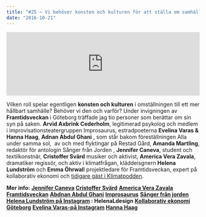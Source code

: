 ```yaml
---
title: "#25 – Vi behöver konsten och kulturen för att ställa om samhället!"
date: "2016-10-21"
---
```


<iframe src="https://w.soundcloud.com/player/?url=https%3A//api.soundcloud.com/tracks/289351704&amp;color=ff5500&amp;auto_play=false&amp;hide_related=false&amp;show_comments=true&amp;show_user=true&amp;show_reposts=false" width="100%" height="166" frameborder="no" scrolling="no"></iframe>

Vilken roll spelar egentligen **konsten och kulturen** i omställningen till ett mer hållbart samhälle? Behöver vi den och varför? Under invigningen av **Framtidsveckan** i Göteborg träffade jag tio personer som berättar om sin syn på saken. **Arvid Axbrink Cederholm**, legitimerad psykolog och medlem i improvisationsteatergruppen Improsaurus, estradpoeterna **Evelina Varas & Hanna Haag**, **Adnan Abdul Ghani** , som står bakom föreställningen Alla under samma sol,  av och med flyktingar på Restad Gård, **Amanda Martling**, redaktör för antologin Sånger från Jorden , **Jennifer Caneva**, student och textilkonstnär, **Cristoffer Svärd** musiker och aktivist, **America Vera Zavala**, dramatiker regissör, och aktiv i klimatfrågan, kläddeisgnern **Helena Lundström** och **Emma Öhrwal**l projektledare för Framtidsveckan, expert på kollaborativ ekonomi och [tidigare gäst i Klimatpodden](http://www.klimatpodden.se/uncategorized/13-emma-ohrwall-kollaborativ-ekonomi-ar-framtiden/).

**Mer info:** **[Jennifer Caneva](http://ilovemykaos.alltomkring.se/#home) [Cristoffer Svärd](http://www.cristoffersvard.com/)** **[America Vera Zavala](http://americavz.com/)** **[Framtidsveckan](http://www.studieframjandet.se/framtidsveckan/framtidsveckan/)** **[Abdnan Abdul Ghani](http://www.gp.se/nyheter/v%C3%A4stsverige/adnans-alla-id%C3%A9er-skingrar-m%C3%A5ngas-apati-1.120458)** **[Improsaurus](https://www.facebook.com/teater.improsaurus/about/)** **[Sånger från jorden](http://www.sangerfranjorden.se/)** **[Helena Lundström på Instagram](https://www.instagram.com/helenaldesign/) : HelenaLdesign** **[Kollaborativ ekonomi Göteborg](http://www.kollekogbg.se/)** **[Evelina Varas-på Instagram](https://www.instagram.com/fraufaras/) [Hanna Haag](https://www.facebook.com/hannaemiliahaag/)**
